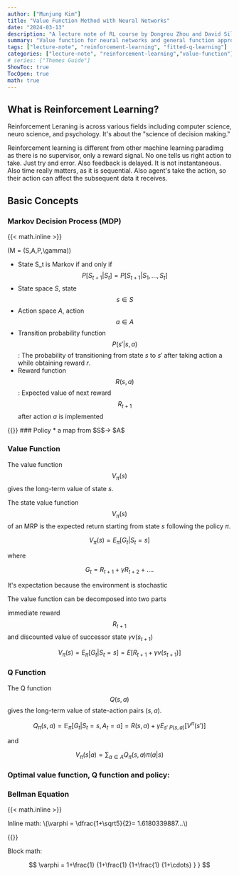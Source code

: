 ```yaml
---
author: ["Munjung Kim"]
title: "Value Function Method with Neural Networks"
date: "2024-03-13"
description: "A lecture note of RL course by Dongrou Zhou and David Silver"
summary: "Value function for neural networks and general function approximations: q learning, DQN"
tags: ["lecture-note", "reinforcement-learning", "fitted-q-learning"]
categories: ["lecture-note", "reinforcement-learning","value-function"]
# series: ["Themes Guide"]
ShowToc: true
TocOpen: true
math: true
---
```

## What is Reinforcement Learning?

Reinforcement Leraning is across various fields including computer science, neuro science, and psychology. It's about the "science of decision making."

Reinforcement learning is different from other machine learning paradimg as there is no supervisor, only a reward signal. No one tells us right action to take. Just try and error. Also feedback is delayed. It is not instantaneous. Also time really matters, as it is sequential. Also agent's take the action, so their action can affect the subsequent data it receives. 



## Basic Concepts


### Markov Decision Process (MDP) 

{{< math.inline >}} <p>\(M = (S,A,P,\gamma)\)

* State S_t is Markov if and only if $$P[S_{t+1}|S_t] = P[S_{t+1}|S_1, ...,S_t]$$
* State space $S$, state $$s \in S$$
* Action space $A$, action $$a \in A$$
* Transition probability function $$P(s'|s,a)$$: The probability of transitioning from state $s$ to $s'$ after taking action a while obtaining reward $r$.
* Reward function $$R(s,a)$$ : Expected value of next reward $$R_{t+1}$$ after action $a$ is implemented
</p> {{</ math.inline >}}
### Policy
* a map from $S$-> $A$

### Value Function

The value function $$V_{\pi}(s)$$ gives the long-term value of state $s$.

The state value function $$V_{\pi}(s)$$ of an MRP is the expected return starting from state $s$ following the policy $\pi$.

$$V_{\pi}(s) = E_{\pi}[G_t|S_t = s]$$

where 

$$G_t = R_{t+1} + \gamma R_{t+2} + ....$$

It's expectation because the environment is stochastic

The value function can be decomposed into two parts

immediate reward $$R_{t+1}$$ and discounted value of successor state $\gamma v(s_{t+1})$


$$V_{\pi}(s) = E_{\pi}[G_t|S_t = s] = E[R_{t+1} + \gamma  v(s_{t+1})]$$

### Q Function

The Q function $$Q(s,a)$$ gives the long-term value of state-action pairs $(s,a)$.

$$Q_{\pi}(s,a) = \mathbb{E}_{\pi}[G_t|S_t = s, A_t = a] = R(s,a) + \gamma E_{s'~P(s,a)}[V^{\pi}(s')]$$

and

$$V_{\pi}(s|a) = \sum_{a\in A} Q_{\pi}(s,a)\pi(a|s)$$



### Optimal value function, Q function and policy:

### Bellman Equation

{{< math.inline >}}

<p>
Inline math: \(\varphi = \dfrac{1+\sqrt5}{2}= 1.6180339887…\)
</p>
{{</ math.inline >}}

Block math:

$$
 \varphi = 1+\frac{1} {1+\frac{1} {1+\frac{1} {1+\cdots} } }
$$